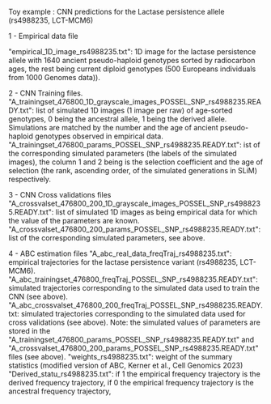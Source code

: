 Toy example : CNN predictions for the Lactase persistence allele (rs4988235, LCT-MCM6)  

1 - Empirical data file

  "empirical_1D_image_rs4988235.txt": 1D image for the lactase persistence allele with 1640 ancient pseudo-haploid genotypes sorted by radiocarbon ages, the rest being current diploid genotypes (500 Europeans individuals from 1000 Genomes data)). 

2 - CNN Training files.
"A_trainingset_476800_1D_grayscale_images_POSSEL_SNP_rs4988235.READY.txt": list of simulated 1D images (1 image per raw) of age-sorted genotypes, 0 being the ancestral allele, 1 being the derived allele. Simulations are matched by the number and the age of ancient pseudo-haploid genotypes observed in empirical data. 
"A_trainingset_476800_params_POSSEL_SNP_rs4988235.READY.txt": ist of the corresponding simulated parameters (the labels of the simulated images), the column 1 and 2 being is the selection coefficient and the age of selection (the rank, ascending order, of the simulated generations in SLiM) respectively.

3 - CNN Cross validations files
"A_crossvalset_476800_200_1D_grayscale_images_POSSEL_SNP_rs4988235.READY.txt": list of simulated 1D images as being empirical data for which the value of the parameters are known.
"A_crossvalset_476800_200_params_POSSEL_SNP_rs4988235.READY.txt": list of the corresponding simulated parameters, see above.


4 - ABC estimation files
"A_abc_real_data_freqTraj_rs4988235.txt":		empirical trajectories for the lactase persistence variant (rs4988235, LCT-MCM6).
"A_abc_trainingset_476800_freqTraj_POSSEL_SNP_rs4988235.READY.txt":		simulated trajectories corresponding to the simulated data used to train the CNN (see above).
"A_abc_crossvalset_476800_200_freqTraj_POSSEL_SNP_rs4988235.READY.txt:	simulated trajectories corresponding to the simulated data used for cross validations (see above).
Note: the simulated values of parameters are stored in the "A_trainingset_476800_params_POSSEL_SNP_rs4988235.READY.txt" and "A_crossvalset_476800_200_params_POSSEL_SNP_rs4988235.READY.txt" files (see above).
"weights_rs4988235.txt": weight of the summary statistics (modified version of ABC, Kerner et al., Cell Genomics 2023)  
"Derived_statu_rs4988235.txt": if 1 the empirical frequency trajectory is the derived frequency trajectory, if 0 the empirical frequency trajectory is the ancestral frequency trajectory, 





